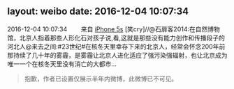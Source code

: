 layout: weibo
date: 2016-12-04 10:07:34
---
<meta name="referrer" content="no-referrer" />

2016-12-04 10:07:34  &nbsp;&nbsp;&nbsp;&nbsp;&nbsp;&nbsp; 来自 <a href="sinaweibo://customweibosource" rel="nofollow">iPhone 5s</a>
[笑cry]//@石扉客2014:在自然博物馆，北京人指着那些人形化石对孩子说,看,这就是那些没有能力创作和传播段子的河北人@来去之间:#23世纪#在核冬天里幸存下来的北京人，经常会怀念200年前那持续了几十年的雾霾，是雾霾让北京人进化适应了强污染强辐射，也让北京成为唯一一个在核冬天里没有消亡的大都市…
>  抱歉，作者已设置仅展示半年内微博，此微博已不可见。 ​​​
